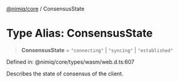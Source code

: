[@nimiq/core](../globals.md) / ConsensusState

# Type Alias: ConsensusState

> **ConsensusState** = `"connecting"` \| `"syncing"` \| `"established"`

Defined in: @nimiq/core/types/wasm/web.d.ts:607

Describes the state of consensus of the client.
